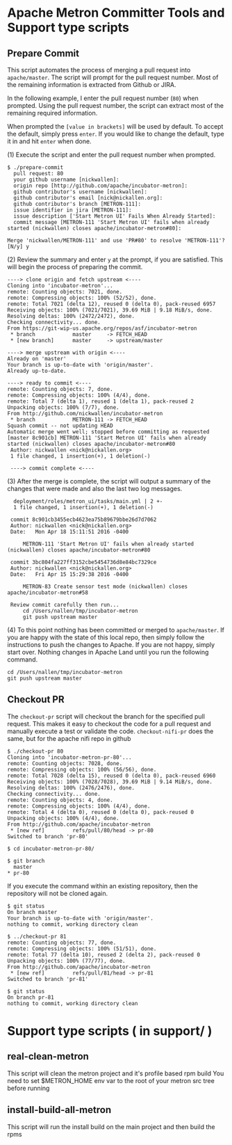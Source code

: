 # Apache Metron Committer Tools and Support type scripts

## Prepare Commit

This script automates the process of merging a pull request into `apache/master`.  The script will prompt for the pull request number.  Most of the remaining information is extracted from Github or JIRA.

In the following example, I enter the pull request number (`80`) when prompted.   Using the pull request number, the script can extract most of the remaining required information.

When prompted the `[value in brackets]` will be used by default.  To accept the default, simply press `enter`.  If you would like to change the default, type it in and hit `enter` when done.

(1) Execute the script and enter the pull request number when prompted.

```
$ ./prepare-commit
  pull request: 80
  your github username [nickwallen]:
  origin repo [http://github.com/apache/incubator-metron]:
  github contributor's username [nickwallen]:
  github contributor's email [nick@nickallen.org]:
  github contributor's branch [METRON-111]:
  issue identifier in jira [METRON-111]:
  issue description ['Start Metron UI' Fails When Already Started]:
  commit message [METRON-111 'Start Metron UI' fails when already started (nickwallen) closes apache/incubator-metron#80]:

Merge 'nickwallen/METRON-111' and use 'PR#80' to resolve 'METRON-111'? [N/y] y
```

(2) Review the summary and enter `y` at the prompt, if you are satisfied.  This will begin the process of preparing the commit.

```
----> clone origin and fetch upstream <----
Cloning into 'incubator-metron'...
remote: Counting objects: 7021, done.
remote: Compressing objects: 100% (52/52), done.
remote: Total 7021 (delta 12), reused 0 (delta 0), pack-reused 6957
Receiving objects: 100% (7021/7021), 39.69 MiB | 9.18 MiB/s, done.
Resolving deltas: 100% (2472/2472), done.
Checking connectivity... done.
From https://git-wip-us.apache.org/repos/asf/incubator-metron
 * branch            master     -> FETCH_HEAD
 * [new branch]      master     -> upstream/master

----> merge upstream with origin <----
Already on 'master'
Your branch is up-to-date with 'origin/master'.
Already up-to-date.

----> ready to commit <----
remote: Counting objects: 7, done.
remote: Compressing objects: 100% (4/4), done.
remote: Total 7 (delta 1), reused 1 (delta 1), pack-reused 2
Unpacking objects: 100% (7/7), done.
From http://github.com/nickwallen/incubator-metron
 * branch            METRON-111 -> FETCH_HEAD
Squash commit -- not updating HEAD
Automatic merge went well; stopped before committing as requested
[master 8c901cb] METRON-111 'Start Metron UI' fails when already started (nickwallen) closes apache/incubator-metron#80
 Author: nickwallen <nick@nickallen.org>
 1 file changed, 1 insertion(+), 1 deletion(-)

 ----> commit complete <----
```

(3) After the merge is complete, the script will output a summary of the changes that were made and also the last two log messages.

```
  deployment/roles/metron_ui/tasks/main.yml | 2 +-
  1 file changed, 1 insertion(+), 1 deletion(-)

 commit 8c901cb3455ecb4623ea75b89679bbe26d7d7062
 Author: nickwallen <nick@nickallen.org>
 Date:   Mon Apr 18 15:11:51 2016 -0400

     METRON-111 'Start Metron UI' fails when already started (nickwallen) closes apache/incubator-metron#80

 commit 3bc804fa227ff3152cbe5454736d8e84bc7329ce
 Author: nickwallen <nick@nickallen.org>
 Date:   Fri Apr 15 15:29:38 2016 -0400

     METRON-83 Create sensor test mode (nickwallen) closes apache/incubator-metron#58

 Review commit carefully then run...
     cd /Users/nallen/tmp/incubator-metron
     git push upstream master
```

(4) To this point nothing has been committed or merged to `apache/master`.  If you are happy with the state of this local repo, then simply follow the instructions to push the changes to Apache.  If you are not happy, simply start over.  Nothing changes in Apache Land until you run the following command.

```
cd /Users/nallen/tmp/incubator-metron
git push upstream master
```

## Checkout PR

The `checkout-pr` script will checkout the branch for the specified pull request.  This makes it easy to checkout the code for a pull request and manually execute a test or validate the code. `checkout-nifi-pr` does the same, but for the apache nifi repo in github

```
$ ./checkout-pr 80
Cloning into 'incubator-metron-pr-80'...
remote: Counting objects: 7028, done.
remote: Compressing objects: 100% (56/56), done.
remote: Total 7028 (delta 15), reused 0 (delta 0), pack-reused 6960
Receiving objects: 100% (7028/7028), 39.69 MiB | 9.14 MiB/s, done.
Resolving deltas: 100% (2476/2476), done.
Checking connectivity... done.
remote: Counting objects: 4, done.
remote: Compressing objects: 100% (4/4), done.
remote: Total 4 (delta 0), reused 0 (delta 0), pack-reused 0
Unpacking objects: 100% (4/4), done.
From http://github.com/apache/incubator-metron
 * [new ref]         refs/pull/80/head -> pr-80
Switched to branch 'pr-80'

$ cd incubator-metron-pr-80/

$ git branch
  master
* pr-80
```

If you execute the command within an existing repository, then the repository will not be cloned again.

```
$ git status
On branch master
Your branch is up-to-date with 'origin/master'.
nothing to commit, working directory clean

$ ../checkout-pr 81
remote: Counting objects: 77, done.
remote: Compressing objects: 100% (51/51), done.
remote: Total 77 (delta 10), reused 2 (delta 2), pack-reused 0
Unpacking objects: 100% (77/77), done.
From http://github.com/apache/incubator-metron
 * [new ref]         refs/pull/81/head -> pr-81
Switched to branch 'pr-81'

$ git status
On branch pr-81
nothing to commit, working directory clean
```

# Support type scripts ( in support/ )

## real-clean-metron

This script will clean the metron project and it's profile based rpm build
You need to set $METRON_HOME env var to the root of your metron src tree before
running

## install-build-all-metron

This script will run the install build on the main project and then build the
rpms
